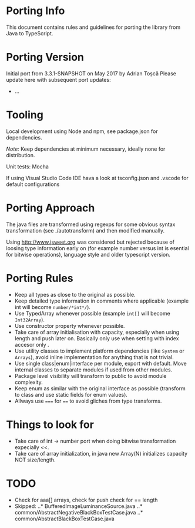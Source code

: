 Porting Info
============

This document contains rules and guidelines for porting the library from Java to TypeScript.


Porting Version
===============

Initial port from 3.3.1-SNAPSHOT on May 2017 by Adrian Toșcă
Please update here with subsequent port updates:
* ...

Tooling
=======

Local development using Node and npm, see package.json for dependencies.

*Note:* Keep dependencies at minimum necessary, ideally none for distribution.

Unit tests: Mocha

If using Visual Studio Code IDE hava a look at tsconfig.json and .vscode for default configurations

Porting Approach
================

The java files are transformed using regexps for some obvious syntax transformation (see ./autotransform) and then modified manually.

Using http://www.jsweet.org was considered but rejected because of loosing type information early on (for example 
number versus int is esential for bitwise operations), language style and older typescript version.

Porting Rules
=============

* Keep all types as close to the original as possible.
* Keep detailed type information in comments where applicable (example int will become `number/*int*/`).
* Use TypedArray whenever possible (example `int[]` will become `Int32Array`).
* Use constructor property whenever possible.
* Take care of array initialisation with capacity, especially when using length and push later on. Basically only use when setting with index accesor only .
* Use utility classes to implement platform dependencies (like `System` or `Arrays`), avoid inline implementation for anything that is not trivial.
* Use single class|enum|interface per module, export with default. Move internal classes to separate modules if used from other modules.
* Package level visibility will transform to public to avoid module complexity.
* Keep enum as similar with the original interface as possible (transform to class and use static fields for enum values).
* Allways use `===` for `==` to avoid gliches from type transforms.

Things to look for
==================

* Take care of int -> number port when doing bitwise transformation expecially <<.
* Take care of array initialization, in java new Array(N) initializes capacity NOT size/length.


TODO
====

* Check for aaa[] arrays, check for push check for == length
* Skipped:
..* BufferedImageLuminanceSource.java
..* common/AbstractNegativeBlackBoxTestCase.java
..* common/AbstractBlackBoxTestCase.java
